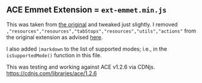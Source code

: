 ## ACE Emmet Extension = `ext-emmet.min.js`

This was taken from [the original](https://raw.githubusercontent.com/ajaxorg/ace-builds/master/src-min-noconflict/ext-emmet.js) and tweaked just slightly. I removed `,"resources","resources","tabStops","resources","utils","actions"` from the original extension as advised [here](https://github.com/ajaxorg/ace/issues/2800).

I also added `|markdown` to the list of supported modes; i.e., in the `isSupportedMode()` function in this file.

This was testing and working against ACE v1.2.6 via CDNjs.
https://cdnjs.com/libraries/ace/1.2.6
